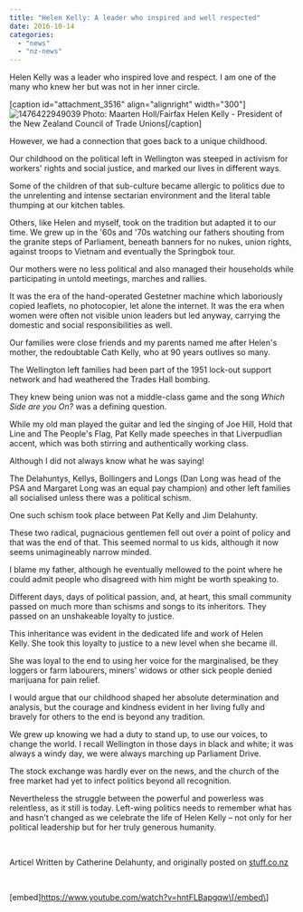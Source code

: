 ```yaml
---
title: "Helen Kelly: A leader who inspired and well respected"
date: 2016-10-14
categories: 
  - "news"
  - "nz-news"
---
```


Helen Kelly was a leader who inspired love and respect. I am one of the many who knew her but was not in her inner circle.

\[caption id="attachment\_3516" align="alignright" width="300"\]![1476422949039](http://mcawarenessnz.org/wp-content/uploads/2016/10/1476422949039-300x169.jpg) Photo: Maarten Holl/Fairfax Helen Kelly - President of the New Zealand Council of Trade Unions\[/caption\]

However, we had a connection that goes back to a unique childhood.

Our childhood on the political left in Wellington was steeped in activism for workers' rights and social justice, and marked our lives in different ways.

Some of the children of that sub-culture became allergic to politics due to the unrelenting and intense sectarian environment and the literal table thumping at our kitchen tables.

Others, like Helen and myself, took on the tradition but adapted it to our time. We grew up in the '60s and '70s watching our fathers shouting from the granite steps of Parliament, beneath banners for no nukes, union rights, against troops to Vietnam and eventually the Springbok tour.

Our mothers were no less political and also managed their households while participating in untold meetings, marches and rallies.

It was the era of the hand-operated Gestetner machine which laboriously copied leaflets, no photocopier, let alone the internet. It was the era when women were often not visible union leaders but led anyway, carrying the domestic and social responsibilities as well.

Our families were close friends and my parents named me after Helen's mother, the redoubtable Cath Kelly, who at 90 years outlives so many.

The Wellington left families had been part of the 1951 lock-out support network and had weathered the Trades Hall bombing.

They knew being union was not a middle-class game and the song _Which Side are you On?_ was a defining question.

While my old man played the guitar and led the singing of Joe Hill, Hold that Line and The People's Flag, Pat Kelly made speeches in that Liverpudlian accent, which was both stirring and authentically working class.

Although I did not always know what he was saying!

The Delahuntys, Kellys, Bollingers and Longs (Dan Long was head of the PSA and Margaret Long was an equal pay champion) and other left families all socialised unless there was a political schism.

One such schism took place between Pat Kelly and Jim Delahunty.

These two radical, pugnacious gentlemen fell out over a point of policy and that was the end of that. This seemed normal to us kids, although it now seems unimagineably narrow minded.

I blame my father, although he eventually mellowed to the point where he could admit people who disagreed with him might be worth speaking to.

Different days, days of political passion, and, at heart, this small community passed on much more than schisms and songs to its inheritors. They passed on an unshakeable loyalty to justice.

This inheritance was evident in the dedicated life and work of Helen Kelly. She took this loyalty to justice to a new level when she became ill.

She was loyal to the end to using her voice for the marginalised, be they loggers or farm labourers, miners' widows or other sick people denied marijuana for pain relief.

I would argue that our childhood shaped her absolute determination and analysis, but the courage and kindness evident in her living fully and bravely for others to the end is beyond any tradition.

We grew up knowing we had a duty to stand up, to use our voices, to change the world. I recall Wellington in those days in black and white; it was always a windy day, we were always marching up Parliament Drive.

The stock exchange was hardly ever on the news, and the church of the free market had yet to infect politics beyond all recognition.

Nevertheless the struggle between the powerful and powerless was relentless, as it still is today. Left-wing politics needs to remember what has and hasn't changed as we celebrate the life of Helen Kelly – not only for her political leadership but for her truly generous humanity.

 

Articel Written by Catherine Delahunty, and originally posted on [stuff.co.nz](http://www.stuff.co.nz/national/85365347/helen-kelly-a-leader-who-inspired-and-well-respected)

 

\[embed\]https://www.youtube.com/watch?v=hntFLBapgqw\[/embed\]
